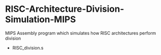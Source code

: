 # RISC-Architecture-Division-Simulation-MIPS
MIPS Assembly program which simulates how RISC architectures perform division

- RISC_division.s
